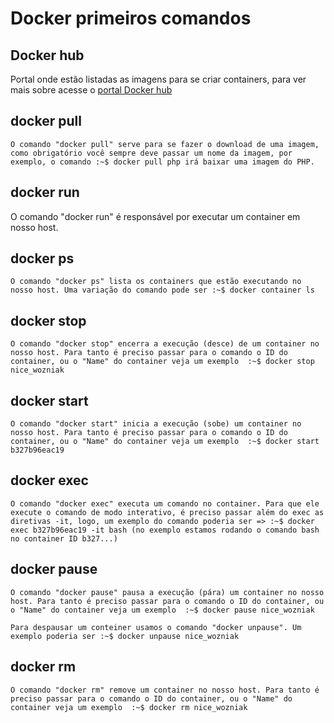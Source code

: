 # Docker primeiros comandos

## Docker hub

Portal onde estão listadas as imagens para se criar containers, para ver mais sobre acesse o [portal Docker hub](https://hub.docker.com/)

## docker pull <nome imagem>

	O comando "docker pull" serve para se fazer o download de uma imagem, como obrigatório você sempre deve passar um nome da imagem, por exemplo, o comando :~$ docker pull php irá baixar uma imagem do PHP.

## docker run

O comando "docker run" é responsável por executar um container em nosso host.

## docker ps

	O comando "docker ps" lista os containers que estão executando no nosso host. Uma variação do comando pode ser :~$ docker container ls

## docker stop

	O comando "docker stop" encerra a execução (desce) de um container no nosso host. Para tanto é preciso passar para o comando o ID do container, ou o "Name" do container veja um exemplo  :~$ docker stop nice_wozniak

## docker start

	O comando "docker start" inicia a execução (sobe) um container no nosso host. Para tanto é preciso passar para o comando o ID do container, ou o "Name" do container veja um exemplo  :~$ docker start b327b96eac19

## docker exec

	O comando "docker exec" executa um comando no container. Para que ele execute o comando de modo interativo, é preciso passar além do exec as diretivas -it, logo, um exemplo do comando poderia ser => :~$ docker exec b327b96eac19 -it bash (no exemplo estamos rodando o comando bash no container ID b327...)

## docker pause

	O comando "docker pause" pausa a execução (pára) um container no nosso host. Para tanto é preciso passar para o comando o ID do container, ou o "Name" do container veja um exemplo  :~$ docker pause nice_wozniak

	Para despausar um conteiner usamos o comando "docker unpause". Um exemplo poderia ser :~$ docker unpause nice_wozniak

## docker rm

	O comando "docker rm" remove um container no nosso host. Para tanto é preciso passar para o comando o ID do container, ou o "Name" do container veja um exemplo  :~$ docker rm nice_wozniak


